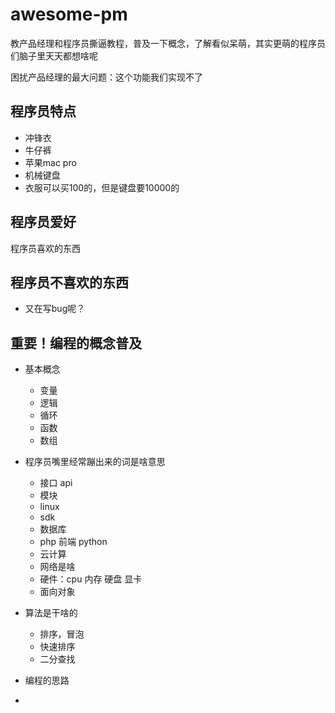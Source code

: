 # awesome-pm
教产品经理和程序员撕逼教程，普及一下概念，了解看似呆萌，其实更萌的程序员们脑子里天天都想啥呢

困扰产品经理的最大问题：这个功能我们实现不了


## 程序员特点

* 冲锋衣
* 牛仔裤
* 苹果mac pro
* 机械键盘
* 衣服可以买100的，但是键盘要10000的

## 程序员爱好

程序员喜欢的东西

## 程序员不喜欢的东西

* 又在写bug呢？

## 重要！编程的概念普及

* 基本概念
    - 变量
    - 逻辑
    - 循环
    - 函数
    - 数组

* 程序员嘴里经常蹦出来的词是啥意思
    - 接口 api
    - 模块
    - linux
    - sdk
    - 数据库
    - php 前端 python
    - 云计算
    - 网络是啥
    - 硬件：cpu 内存 硬盘 显卡
    - 面向对象


* 算法是干啥的
    - 排序，冒泡
    - 快速排序
    - 二分查找
* 编程的思路
* 

